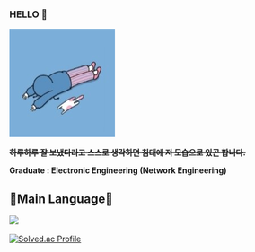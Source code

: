 ### HELLO 👋

![이미지](image/screenshot.jpg)

~~**하루하루 잘 보냈다라고 스스로 생각하면 침대에 저 모습으로 있곤 합니다.**~~


**Graduate : Electronic Engineering (Network Engineering)** <br>


## 📘Main Language📘<br>
<img src="https://img.shields.io/badge/python-%233776AB.svg?&style=for-the-badge&logo=python&logoColor=white" />

[![Solved.ac Profile](http://mazassumnida.wtf/api/v2/generate_badge?boj=1n1styleyuie)](https://solved.ac/1n1styleyuie/)




